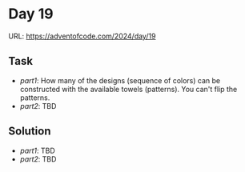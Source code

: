 # Day 19

URL: https://adventofcode.com/2024/day/19

## Task
* _part1_: How many of the designs (sequence of colors) can be constructed with the available towels (patterns). You can't flip the patterns.
* _part2_: TBD

## Solution
* _part1_: TBD
* _part2_: TBD
